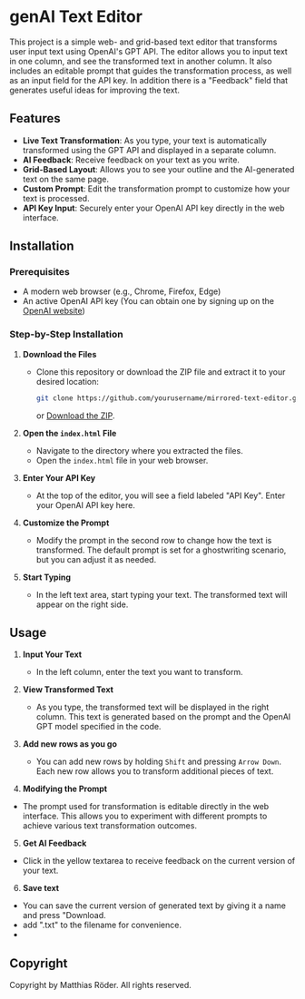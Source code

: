 # genAI Text Editor

This project is a simple web- and grid-based text editor that transforms user input text using OpenAI's GPT API. The editor allows you to input text in one column, and see the transformed text in another column. It also includes an editable prompt that guides the transformation process, as well as an input field for the API key. In addition there is a "Feedback" field that generates useful ideas for improving the text.

## Features

- **Live Text Transformation**: As you type, your text is automatically transformed using the GPT API and displayed in a separate column.
- **AI Feedback**: Receive feedback on your text as you write.
- **Grid-Based Layout**: Allows you to see your outline and the AI-generated text on the same page.
- **Custom Prompt**: Edit the transformation prompt to customize how your text is processed.
- **API Key Input**: Securely enter your OpenAI API key directly in the web interface.

## Installation

### Prerequisites

- A modern web browser (e.g., Chrome, Firefox, Edge)
- An active OpenAI API key (You can obtain one by signing up on the [OpenAI website](https://beta.openai.com/signup/))

### Step-by-Step Installation

1. **Download the Files**
   - Clone this repository or download the ZIP file and extract it to your desired location:
     ```bash
     git clone https://github.com/yourusername/mirrored-text-editor.git
     ```
     or [Download the ZIP](https://github.com/yourusername/mirrored-text-editor/archive/refs/heads/main.zip).

2. **Open the `index.html` File**
   - Navigate to the directory where you extracted the files.
   - Open the `index.html` file in your web browser.

3. **Enter Your API Key**
   - At the top of the editor, you will see a field labeled "API Key". Enter your OpenAI API key here.

4. **Customize the Prompt**
   - Modify the prompt in the second row to change how the text is transformed. The default prompt is set for a ghostwriting scenario, but you can adjust it as needed.

5. **Start Typing**
   - In the left text area, start typing your text. The transformed text will appear on the right side.

## Usage

1. **Input Your Text**
   - In the left column, enter the text you want to transform.

2. **View Transformed Text**
   - As you type, the transformed text will be displayed in the right column. This text is generated based on the prompt and the OpenAI GPT model specified in the code.

3. **Add new rows as you go**
   - You can add new rows by holding `Shift` and pressing `Arrow Down`. Each new row allows you to transform additional pieces of text.
  
4. **Modifying the Prompt**
- The prompt used for transformation is editable directly in the web interface. This allows you to experiment with different prompts to achieve various text transformation outcomes.

5. **Get AI Feedback**
- Click in the yellow textarea to receive feedback on the current version of your text.

6. **Save text**
- You can save the current version of generated text by giving it a name and press "Download.
- add ".txt" to the filename for convenience.
- 


## Copyright

Copyright by Matthias Röder. All rights reserved.
